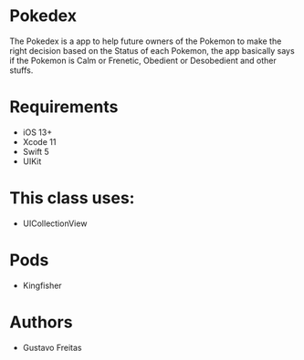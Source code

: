 # Pokedex

The Pokedex is a app to help future owners of the Pokemon to make the right decision based on the Status of each Pokemon, the app basically says if the Pokemon is Calm or Frenetic, Obedient or Desobedient and other stuffs.

# Requirements

- iOS 13+
- Xcode 11
- Swift 5
- UIKit

# This class uses:

- UICollectionView

# Pods

- Kingfisher

# Authors
- Gustavo Freitas
